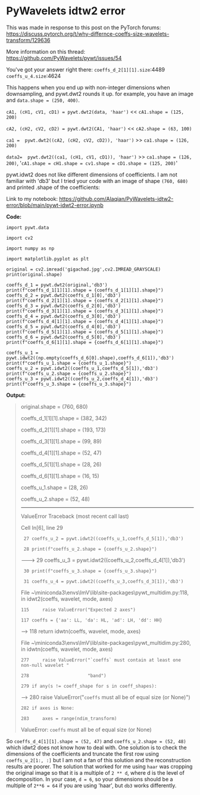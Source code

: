 # PyWavelets idtw2 error

This was made in response to this post on the PyTorch forums: https://discuss.pytorch.org/t/why-differnce-coeffs-size-wavelets-transform/129636

More information on this thread: https://github.com/PyWavelets/pywt/issues/54

You've got your answer right there:
`coeffs_d_2[1][1].size`:4489
`coeffs_u_4.size`:4624

This happens when you end up with non-integer dimensions when downsampling, and pywt.dwt2 rounds it up.
for example, you have an image and `data.shape = (250, 400)`.

`cA1, (cH1, cV1, cD1) = pywt.dwt2(data, 'haar')` << `cA1.shape = (125, 200)`

`cA2, (cH2, cV2, cD2) = pywt.dwt2(CA1, 'haar')` << `cA2.shape = (63, 100)`

`ca1 =  pywt.dwt2((cA2, (cH2, cV2, cD2)), 'haar')` >> `ca1.shape = (126, 200)`

`data2=  pywt.dwt2((ca1, (cH1, cV1, cD1)), 'haar')` >> `ca1.shape = (126, 200)`, '`cA1.shape = cH1.shape = cv1.shape = cD1.shape = (125, 200)`'

pywt.idwt2 does not like different dimensions of coefficients. I am not familiar with 'db3' but I tried your code with an image of shape `(760, 680)` and printed .shape of the coefficients:

Link to my notebook: https://github.com/Alaqian/PyWavelets-idtw2-error/blob/main/pywt-idwt2-error.ipynb

**Code:**
```
import pywt.data

import cv2

import numpy as np

import matplotlib.pyplot as plt

original = cv2.imread('gigachad.jpg',cv2.IMREAD_GRAYSCALE)
print(original.shape)

coeffs_d_1 = pywt.dwt2(original,'db3')
print(f"coeffs_d_1[1][1].shape = {coeffs_d_1[1][1].shape}")
coeffs_d_2 = pywt.dwt2(coeffs_d_1[0],'db3')
print(f"coeffs_d_2[1][1].shape = {coeffs_d_2[1][1].shape}")
coeffs_d_3 = pywt.dwt2(coeffs_d_2[0],'db3')
print(f"coeffs_d_3[1][1].shape = {coeffs_d_3[1][1].shape}")
coeffs_d_4 = pywt.dwt2(coeffs_d_3[0],'db3')
print(f"coeffs_d_4[1][1].shape = {coeffs_d_4[1][1].shape}")
coeffs_d_5 = pywt.dwt2(coeffs_d_4[0],'db3')
print(f"coeffs_d_5[1][1].shape = {coeffs_d_5[1][1].shape}")
coeffs_d_6 = pywt.dwt2(coeffs_d_5[0],'db3')
print(f"coeffs_d_6[1][1].shape = {coeffs_d_6[1][1].shape}")

coeffs_u_1 = pywt.idwt2((np.empty(coeffs_d_6[0].shape),coeffs_d_6[1]),'db3')
print(f"coeffs_u_1.shape = {coeffs_u_1.shape}")
coeffs_u_2 = pywt.idwt2((coeffs_u_1,coeffs_d_5[1]),'db3')
print(f"coeffs_u_2.shape = {coeffs_u_2.shape}")
coeffs_u_3 = pywt.idwt2((coeffs_u_2,coeffs_d_4[1]),'db3')
print(f"coeffs_u_3.shape = {coeffs_u_3.shape}")
```

**Output:**
> original.shape = (760, 680)
>
> coeffs_d_1[1][1].shape = (382, 342)
>
> coeffs_d_2[1][1].shape = (193, 173)
>
> coeffs_d_3[1][1].shape = (99, 89)
>
> coeffs_d_4[1][1].shape = (52, 47)
>
> coeffs_d_5[1][1].shape = (28, 26)
>
> coeffs_d_6[1][1].shape = (16, 15)
>
> coeffs_u_1.shape = (28, 26)
>
> coeffs_u_2.shape = (52, 48)
>
> ---------------------------------------------------------------------------
>
> ValueError                                Traceback (most recent call last)
>
> Cell In[6], line 29
>
>      27 coeffs_u_2 = pywt.idwt2((coeffs_u_1,coeffs_d_5[1]),'db3')
>
>      28 print(f"coeffs_u_2.shape = {coeffs_u_2.shape}")
>
>
> ---> 29 coeffs_u_3 = pywt.idwt2((coeffs_u_2,coeffs_d_4[1]),'db3')
>
>      30 print(f"coeffs_u_3.shape = {coeffs_u_3.shape}")
>
>      31 coeffs_u_4 = pywt.idwt2((coeffs_u_3,coeffs_d_3[1]),'db3')
>
> 
>
> File ~\miniconda3\envs\ImV\lib\site-packages\pywt\_multidim.py:118, in idwt2(coeffs, wavelet, mode, axes)
>
>     115     raise ValueError("Expected 2 axes")
>
>     117 coeffs = {'aa': LL, 'da': HL, 'ad': LH, 'dd': HH}
>
> --> 118 return idwtn(coeffs, wavelet, mode, axes)
>
> 
>
> File ~\miniconda3\envs\ImV\lib\site-packages\pywt\_multidim.py:280, in idwtn(coeffs, wavelet, mode, axes)
>
>     277     raise ValueError("`coeffs` must contain at least one non-null wavelet "
>
>     278                      "band")
>
>     279 if any(s != coeff_shape for s in coeff_shapes):
>
> --> 280     raise ValueError("`coeffs` must all be of equal size (or None)")
>
>     282 if axes is None:
>
>     283     axes = range(ndim_transform)
>
> 
>
> ValueError: `coeffs` must all be of equal size (or None)

So `coeffs_d_4[1][1].shape = (52, 47)`  and `coeffs_u_2.shape = (52, 48)` which idwt2 does not know how to deal with.
One solution is to check the dimensions of the coefficients and truncate the first row using `coeffs_u_2[1:, :]` but I am not a fan of this solution and the reconstruction results are poorer. The solution that worked for me using `haar` was cropping the original image so that it is a multiple of `2 ** d`, where d is the level of decomposition. In your case, `d = 6`, so your dimensions should be a multiple of `2**6 = 64` if you are using 'haar', but `db3` works differently.
